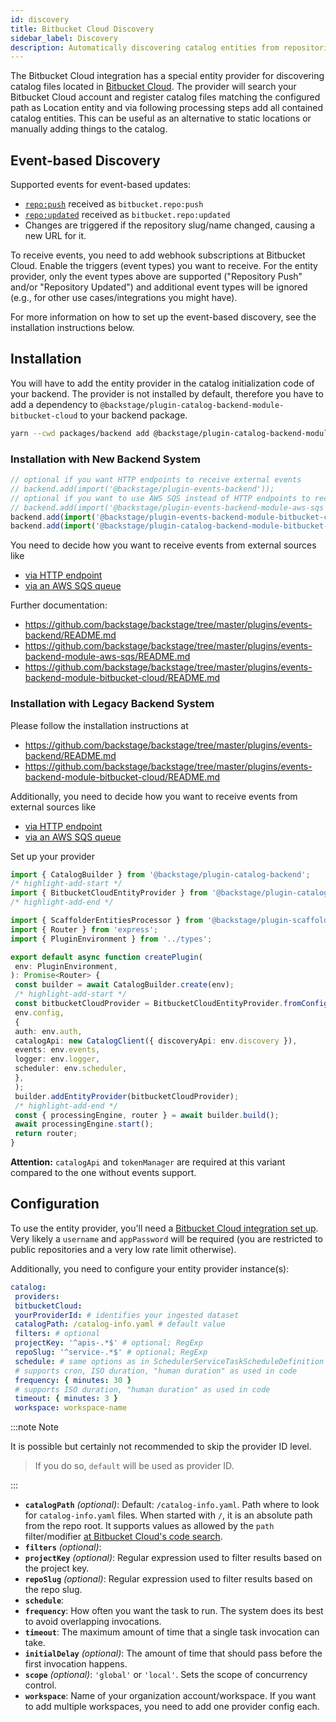 ```yaml
---
id: discovery
title: Bitbucket Cloud Discovery
sidebar_label: Discovery
description: Automatically discovering catalog entities from repositories in Bitbucket Cloud
---
```


The Bitbucket Cloud integration has a special entity provider for discovering
catalog files located in [Bitbucket Cloud](https://bitbucket.org).
The provider will search your Bitbucket Cloud account and register catalog files matching the configured path
as Location entity and via following processing steps add all contained catalog entities.
This can be useful as an alternative to static locations or manually adding things to the catalog.

## Event-based Discovery

Supported events for event-based updates:

- [`repo:push`](https://support.atlassian.com/bitbucket-cloud/docs/event-payloads/#Push)
 received as `bitbucket.repo:push`
- [`repo:updated`](https://support.atlassian.com/bitbucket-cloud/docs/event-payloads/#Updated)
 received as `bitbucket.repo:updated`
 - Changes are triggered if the repository slug/name changed, causing a new URL for it.

To receive events, you need to add webhook subscriptions at Bitbucket Cloud.
Enable the triggers (event types) you want to receive.
For the entity provider, only the event types above are supported ("Repository Push" and/or "Repository Updated")
and additional event types will be ignored (e.g., for other use cases/integrations you might have).

For more information on how to set up the event-based discovery, see the installation instructions below.

## Installation

You will have to add the entity provider in the catalog initialization code of your
backend. The provider is not installed by default, therefore you have to add a
dependency to `@backstage/plugin-catalog-backend-module-bitbucket-cloud` to your backend
package.

```bash title="From your Backstage root directory"
yarn --cwd packages/backend add @backstage/plugin-catalog-backend-module-bitbucket-cloud
```

### Installation with New Backend System

```ts
// optional if you want HTTP endpoints to receive external events
// backend.add(import('@backstage/plugin-events-backend'));
// optional if you want to use AWS SQS instead of HTTP endpoints to receive external events
// backend.add(import('@backstage/plugin-events-backend-module-aws-sqs'));
backend.add(import('@backstage/plugin-events-backend-module-bitbucket-cloud'));
backend.add(import('@backstage/plugin-catalog-backend-module-bitbucket-cloud'));
```

You need to decide how you want to receive events from external sources like

- [via HTTP endpoint](https://github.com/backstage/backstage/tree/master/plugins/events-backend/README.md)
- [via an AWS SQS queue](https://github.com/backstage/backstage/tree/master/plugins/events-backend-module-aws-sqs/README.md)

Further documentation:

- <https://github.com/backstage/backstage/tree/master/plugins/events-backend/README.md>
- <https://github.com/backstage/backstage/tree/master/plugins/events-backend-module-aws-sqs/README.md>
- <https://github.com/backstage/backstage/tree/master/plugins/events-backend-module-bitbucket-cloud/README.md>

### Installation with Legacy Backend System

Please follow the installation instructions at

- <https://github.com/backstage/backstage/tree/master/plugins/events-backend/README.md>
- <https://github.com/backstage/backstage/tree/master/plugins/events-backend-module-bitbucket-cloud/README.md>

Additionally, you need to decide how you want to receive events from external sources like

- [via HTTP endpoint](https://github.com/backstage/backstage/tree/master/plugins/events-backend/README.md)
- [via an AWS SQS queue](https://github.com/backstage/backstage/tree/master/plugins/events-backend-module-aws-sqs/README.md)

Set up your provider

```ts title="packages/backend/src/plugins/catalog.ts"
import { CatalogBuilder } from '@backstage/plugin-catalog-backend';
/* highlight-add-start */
import { BitbucketCloudEntityProvider } from '@backstage/plugin-catalog-backend-module-bitbucket-cloud';
/* highlight-add-end */

import { ScaffolderEntitiesProcessor } from '@backstage/plugin-scaffolder-backend';
import { Router } from 'express';
import { PluginEnvironment } from '../types';

export default async function createPlugin(
 env: PluginEnvironment,
): Promise<Router> {
 const builder = await CatalogBuilder.create(env);
 /* highlight-add-start */
 const bitbucketCloudProvider = BitbucketCloudEntityProvider.fromConfig(
 env.config,
 {
 auth: env.auth,
 catalogApi: new CatalogClient({ discoveryApi: env.discovery }),
 events: env.events,
 logger: env.logger,
 scheduler: env.scheduler,
 },
 );
 builder.addEntityProvider(bitbucketCloudProvider);
 /* highlight-add-end */
 const { processingEngine, router } = await builder.build();
 await processingEngine.start();
 return router;
}
```

**Attention:**
`catalogApi` and `tokenManager` are required at this variant
compared to the one without events support.

## Configuration

To use the entity provider, you'll need a [Bitbucket Cloud integration set up](locations.md).
Very likely a `username` and `appPassword` will be required
(you are restricted to public repositories and a very low rate limit otherwise).

Additionally, you need to configure your entity provider instance(s):

```yaml title="app-config.yaml"
catalog:
 providers:
 bitbucketCloud:
 yourProviderId: # identifies your ingested dataset
 catalogPath: /catalog-info.yaml # default value
 filters: # optional
 projectKey: '^apis-.*$' # optional; RegExp
 repoSlug: '^service-.*$' # optional; RegExp
 schedule: # same options as in SchedulerServiceTaskScheduleDefinition
 # supports cron, ISO duration, "human duration" as used in code
 frequency: { minutes: 30 }
 # supports ISO duration, "human duration" as used in code
 timeout: { minutes: 3 }
 workspace: workspace-name
```

:::note Note

It is possible but certainly not recommended to skip the provider ID level.

> If you do so, `default` will be used as provider ID.

:::

- **`catalogPath`** _(optional)_:
 Default: `/catalog-info.yaml`.
 Path where to look for `catalog-info.yaml` files.
 When started with `/`, it is an absolute path from the repo root.
 It supports values as allowed by the `path` filter/modifier
 [at Bitbucket Cloud's code search](https://confluence.atlassian.com/bitbucket/code-search-in-bitbucket-873876782.html#Search-Pathmodifier).
- **`filters`** _(optional)_:
 - **`projectKey`** _(optional)_:
 Regular expression used to filter results based on the project key.
 - **`repoSlug`** _(optional)_:
 Regular expression used to filter results based on the repo slug.
- **`schedule`**:
 - **`frequency`**:
 How often you want the task to run. The system does its best to avoid overlapping invocations.
 - **`timeout`**:
 The maximum amount of time that a single task invocation can take.
 - **`initialDelay`** _(optional)_:
 The amount of time that should pass before the first invocation happens.
 - **`scope`** _(optional)_:
 `'global'` or `'local'`. Sets the scope of concurrency control.
- **`workspace`**:
 Name of your organization account/workspace.
 If you want to add multiple workspaces, you need to add one provider config each.

